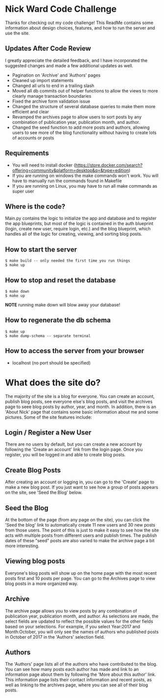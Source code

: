 # Nick Ward Code Challenge
Thanks for checking out my code challenge! This ReadMe contains some information about design choices, features, and how to run the server and use the site.

## Updates After Code Review
I greatly appreciate the detailed feedback, and I have incorporated the suggested changes and made a few additional updates as well.  

- Pagination on 'Archive' and 'Authors' pages  
- Cleaned up import statements  
- Changed all urls to end in a trailing slash  
- Moved all db commits out of helper functions to allow the views to more clearly manage transaction boundaries  
- Fixed the archive form validation issue  
- Changed the structure of several database queries to make them more efficient and clear  
- Revamped the archives page to allow users to sort posts by any combination of publication year, publication month, and author.  
- Changed the seed function to add more posts and authors, allowing users to see more of the blog functionality without having to create lots of accounts or posts
  

## Requirements

- You will need to install docker (https://store.docker.com/search?offering=community&platform=desktop&q=&type=edition)
- If you are running on windows the make commands won't work.  You will have to manually run the commands found in Makefile
- If you are running on Linux, you may have to run all make commands as super user

## Where is the code?

Main.py contains the logic to initialize the app and database and to register the app blueprints, but most of the logic is contained in the auth blueprint (login, create new user, require login, etc.) and the blog blueprint, which handles all of the logic for creating, viewing, and sorting blog posts.

## How to start the server

    $ make build -- only needed the first time you run things
    $ make up

## How to stop and reset the database

    $ make down
    $ make up

**NOTE** running make down will blow away your database!

## How to regenerate the db schema

    $ make up
    $ make dump-schema -- separate terminal

## How to access the server from your browser
- localhost (no port should be specified)


# What does the site do?
The majority of the site is a blog for everyone. You can create an account, publish blog posts, see everyone else's blog posts, and visit the archives page to seee blog posts by author, year, and month. In addition, there is an 'About Nick' page that contains some basic information about me and some pictures. Some of the site features include:

## Login / Register a New User
There are no users by default, but you can create a new account by following the 'Create an account' link from the login page. Once you register, you will be logged in and able to create blog posts.

## Create Blog Posts
After creating an account or logging in, you can go to the 'Create' page to make a new blog post. If you just want to see how a group of posts appears on the site, see 'Seed the Blog' below.

## Seed the Blog
At the bottom of the page (from any page on the site), you can click the 'Seed the blog' link to automatically create 11 new users and 30 new posts from those users. The point of this is just to make it easy to see how the site acts with multiple posts from different users and publish times. The publish dates of these "seed" posts are also varied to make the archive page a bit more interesting.

## Viewing blog posts
Everyone's blog posts will show up on the home page with the most recent posts first and 10 posts per page. You can go to the Archives page to view blog posts in a more organized way.

## Archive
The archive page allows you to view posts by any combination of publication year, publication month, and author. As selections are made, the select fields are updated to reflect the possible values for the other fields based on your selections. For example, if you select Year:2017 and Month:October, you will only see the names of authors who published posts in October of 2017 in the 'Authors' selection field. 

## Authors
The 'Authors' page lists all of the authors who have contributed to the blog. You can see how many posts each author has made and link to an information page about them by following the 'More about this author' link. This information page lists their contact information and recent posts, as well as linking to the archives page, where you can see all of their blog posts.